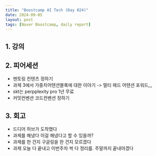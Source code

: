 ```yaml
---
title: "Boostcamp AI Tech (Day 024)"
date: 2024-09-05
layout: post
tags: [Naver Boostcamp, daily report]
---
```

## 1. 강의
<!-- 5강 듣고  -->

## 2. 피어세션
- 멘토링 컨텐츠 정하기
- 과제 3에서 가중치어텐션블록에 대한 이야기 -> 멀티 헤드 어텐션 포워드,,,
- skt는 perpplexity pro 1년 무료
- 커밋컨벤션 코드컨벤션 정하기

## 3. 회고
- 드디어 허브가 도착했다 
- 과제를 해냈다 이걸 해냈다고 할 수 있을까?
- 과제를 한 건지 구글링을 한 건지 모르겠다
- 과제 오늘 다 끝내고 이번주차 싹 다 정리를. 주말까지 끝내야겠다